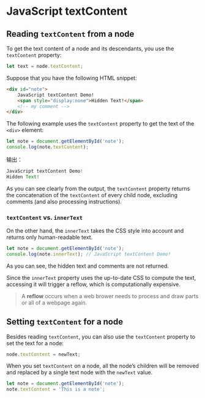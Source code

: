 # JavaScript textContent

## Reading `textContent` from a node

To get the text content of a node and its descendants, you use the `textContent` property:

```js
let text = node.textContent;
```

Suppose that you have the following HTML snippet:

```html
<div id="note">
    JavaScript textContent Demo!
    <span style="display:none">Hidden Text!</span>
    <!-- my comment -->
</div>
```

The following example uses the `textContent` property to get the text of the `<div>` element:

```js
let note = document.getElementById('note');
console.log(note.textContent);
```

输出：

```js
JavaScript textContent Demo!
Hidden Text!
```

As you can see clearly from the output, the `textContent` property returns the concatenation of the `textContent` of every child node, excluding comments (and also processing instructions).

### `textContent` vs. `innerText`

On the other hand, the `innerText` takes the CSS style into account and returns only human-readable text.

```js
let note = document.getElementById('note');
console.log(note.innerText); // JavaScript textContent Demo!
```

As you can see, the hidden text and comments are not returned.

Since the `innerText` property uses the up-to-date CSS to compute the text, accessing it will trigger a reflow, which is computationally expensive.

> A **reflow** occurs when a web brower needs to process and draw parts or all of a webpage again.

## Setting `textContent` for a node

Besides reading `textContent`, you can also use the `textContent` property to set the text for a node:

```js
node.textContent = newText;
```

When you set `textContent` on a node, all the node’s children will be removed and replaced by a single text node with the `newText` value.

```js
let note = document.getElementById('note');
note.textContent = 'This is a note';
```